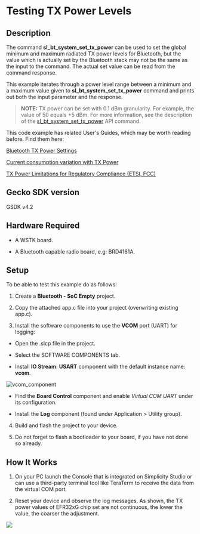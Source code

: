 # Testing TX Power Levels #
 
## Description ##
 
The command **sl_bt_system_set_tx_power** can be used to set the global minimum and maximum radiated TX power levels for Bluetooth, but the value which is actually set by the Bluetooth stack may not be the same as the input to the command. The actual set value can be read from the command response.

This example iterates through a power level range between a minimum and a maximum value given to **sl_bt_system_set_tx_power** command and prints out both the input parameter and the response.

> **NOTE:** TX power can be set with 0.1 dBm granularity. For example, the value of 50 equals +5 dBm. For more information, see the description of the [sl_bt_system_set_tx_power](https://docs.silabs.com/bluetooth/3.1/group-sl-bt-system#ga19566861d594376a52e2e1e7481bef68) API command.

This code example has related User's Guides, which may be worth reading before. Find them here:

[Bluetooth TX Power Settings](https://docs.silabs.com/bluetooth/latest/general/system-and-performance/bluetooth-tx-power-settings)

[Current consumption variation with TX Power](https://docs.silabs.com/bluetooth/latest/general/system-and-performance/current-consumption-variation-with-tx-power)

[TX Power Limitations for Regulatory Compliance (ETSI, FCC)](https://docs.silabs.com/bluetooth/latest/general/system-and-performance/tx-power-limitations-for-regulatory-compliance-etsi-fcc)

## Gecko SDK version ##
 
GSDK v4.2
 
## Hardware Required ##
 
- A WSTK board.

- A Bluetooth capable radio board, e.g: BRD4161A.
 
## Setup ##

To be able to test this example do as follows:

1. Create a **Bluetooth - SoC Empty** project.

2. Copy the attached app.c file into your project (overwriting existing app.c).

3. Install the software components to use the **VCOM** port (UART) for logging:

- Open the .slcp file in the project.

- Select the SOFTWARE COMPONENTS tab.

- Install **IO Stream: USART** component with the default instance name: **vcom**.

![vcom_component](images/vcom_component.png)

- Find the **Board Control** component  and enable *Virtual COM UART* under its configuration.

- Install the **Log** component (found under Application > Utility group).

4. Build and flash the project to your device.

5. Do not forget to flash a bootloader to your board, if you have not done so already.
 
## How It Works ##
 
1. On your PC launch the Console that is integrated on Simplicity Studio or can use a third-party terminal tool like TeraTerm to receive the data from the virtual COM port.

2. Reset your device and observe the log messages. As shown, the TX power values of EFR32xG chip set are not continuous, the lower the value, the coarser the adjustment.

![](images/log.png)
